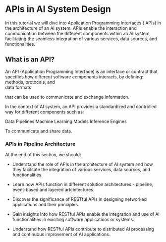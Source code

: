 # APIs in AI System Design

In this tutorial we will dive into Application Programming Interfaces ( APIs) in the architecture of an AI system. APIs enable the interaction and communication between the different components within an AI system, facilitating the seamless integration of various services, data sources, and functionalities.

## What is an API?

An API (Application Programming Interface) is an interface or contract that specifies how different software components interacts, by defining:
methods, 
protocols, and  
data formats 

that can be used to communicate and exchange information.

In the context of AI system, an API provides a standardized and controlled way for different components such as:

Data Pipelines
Machine Learning Models
Inference Engines

To communicate and share data.

### APIs in Pipeline Architecture









At the end of this section, we should:

* Understand the role of APIs in the architecture of AI system and how they facilitate the integration of various services, data sources, and functionalities.

* Learn how APIs function in different solution architectures - pipeline, event-based and layered artchitectures.

* Discover the significance of RESTful APIs in designing networked applications and their principles.

* Gain insights into how RESTful APIs enable the integration and use of AI functionalities in exisiting software applications or systems.

* Understand how RESTful APIs contribute to distributed AI processing and continuous improvement of AI applications.
